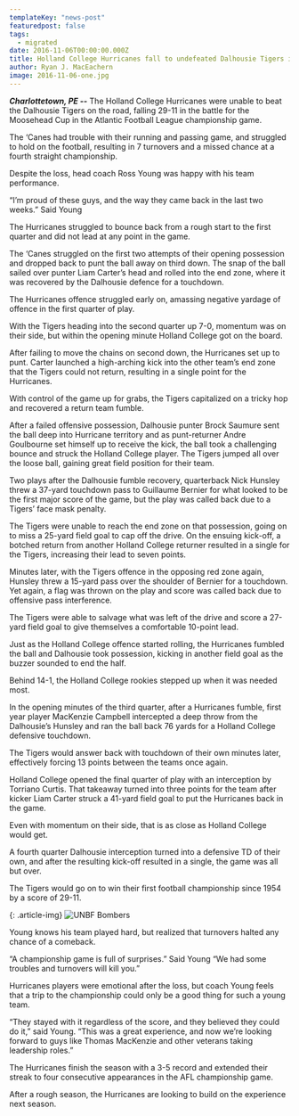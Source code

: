 ```yaml
---
templateKey: "news-post"
featuredpost: false
tags:
  - migrated
date: 2016-11-06T00:00:00.000Z
title: Holland College Hurricanes fall to undefeated Dalhousie Tigers in AFL championship
author: Ryan J. MacEachern
image: 2016-11-06-one.jpg
---
```


***Charlottetown, PE  --*** The Holland College Hurricanes were unable to beat the Dalhousie Tigers on the road, falling 29-11 in the battle for the Moosehead Cup in the Atlantic Football League championship game.

The ‘Canes had trouble with their running and passing game, and struggled to hold on the football, resulting in 7 turnovers and a missed chance at a fourth straight championship.

Despite the loss, head coach Ross Young was happy with his team performance.

“I’m proud of these guys, and the way they came back in the last two weeks.” Said Young

The Hurricanes struggled to bounce back from a rough start to the first quarter and did not lead at any point in the game.

The ‘Canes struggled on the first two attempts of their opening possession and dropped back to punt the ball away on third down. The snap of the ball sailed over punter Liam Carter’s head and rolled into the end zone, where it was recovered by the Dalhousie defence for a touchdown.

The Hurricanes offence struggled early on, amassing negative yardage of offence in the first quarter of play.

With the Tigers heading into the second quarter up 7-0, momentum was on their side, but within the opening minute Holland College got on the board.

After failing to move the chains on second down, the Hurricanes set up to punt. Carter launched a high-arching kick into the other team’s end zone that the Tigers could not return, resulting in a single point for the Hurricanes.

With control of the game up for grabs, the Tigers capitalized on a tricky hop and recovered a return team fumble.

After a failed offensive possession, Dalhousie punter Brock Saumure sent the ball deep into Hurricane territory and as punt-returner Andre Goulbourne set himself up to receive the kick, the ball took a challenging bounce and struck the Holland College player. The Tigers jumped all over the loose ball, gaining great field position for their team.

Two plays after the Dalhousie fumble recovery, quarterback Nick Hunsley threw a 37-yard touchdown pass to Guillaume Bernier for what looked to be the first major score of the game, but the play was called back due to a Tigers’ face mask penalty.

The Tigers were unable to reach the end zone on that possession, going on to miss a 25-yard field goal to cap off the drive. On the ensuing kick-off, a botched return from another Holland College returner resulted in a single for the Tigers, increasing their lead to seven points.

Minutes later, with the Tigers offence in the opposing red zone again, Hunsley threw a 15-yard pass over the shoulder of Bernier for a touchdown. Yet again, a flag was thrown on the play and score was called back due to offensive pass interference.

The Tigers were able to salvage what was left of the drive and score a 27-yard field goal to give themselves a comfortable 10-point lead.

Just as the Holland College offence started rolling, the Hurricanes fumbled the ball and Dalhousie took possession, kicking in another field goal as the buzzer sounded to end the half.

Behind 14-1, the Holland College rookies stepped up when it was needed most.

In the opening minutes of the third quarter, after a Hurricanes fumble, first year player MacKenzie Campbell intercepted a deep throw from the Dalhousie’s Hunsley and ran the ball back 76 yards for a Holland College defensive touchdown.

The Tigers would answer back with touchdown of their own minutes later, effectively forcing 13 points between the teams once again.

Holland College opened the final quarter of play with an interception by Torriano Curtis. That takeaway turned into three points for the team after kicker Liam Carter struck a 41-yard field goal to put the Hurricanes back in the game.

Even with momentum on their side, that is as close as Holland College would get.

A fourth quarter Dalhousie interception turned into a defensive TD of their own, and after the resulting kick-off resulted in a single, the game was all but over.

The Tigers would go on to win their first football championship since 1954 by a score of 29-11.

{: .article-img}
![UNBF Bombers](/img/posts/2016-11-06-two.jpg)

Young knows his team played hard, but realized that turnovers halted any chance of a comeback.

“A championship game is full of surprises.” Said Young “We had some troubles and turnovers will kill you.”

Hurricanes players were emotional after the loss, but coach Young feels that a trip to the championship could only be a good thing for such a young team.

“They stayed with it regardless of the score, and they believed they could do it,” said Young. “This was a great experience, and now we’re looking forward to guys like Thomas MacKenzie and other veterans taking leadership roles.”

The Hurricanes finish the season with a 3-5 record and extended their streak to four consecutive appearances in the AFL championship game.

After a rough season, the Hurricanes are looking to build on the experience next season.
